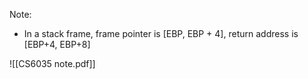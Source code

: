 Note:
- In a stack frame, frame pointer is  [EBP, EBP + 4], return address is [EBP+4, EBP+8]


![[CS6035 note.pdf]]